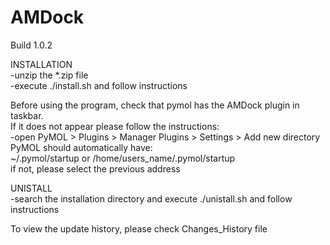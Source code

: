 # AMDock
Build 1.0.2

INSTALLATION<br>
-unzip the *.zip file<br>
-execute ./install.sh and follow instructions<br>

Before using the program, check that pymol has the AMDock plugin in taskbar.<br>
If it does not appear please follow the instructions:<br>
-open PyMOL > Plugins > Manager Plugins > Settings > Add new directory<br>
PyMOL should automatically have:<br>
~/.pymol/startup or /home/users_name/.pymol/startup <br>
if not, please select the previous address<br>

UNISTALL<br>
-search the installation directory and execute ./unistall.sh and follow instructions<br>

To view the update history, please check Changes_History file
